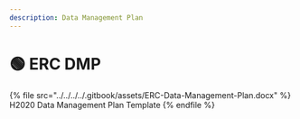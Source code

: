 ```yaml
---
description: Data Management Plan
---
```


# 🟢 ERC DMP

{% file src="../../../../.gitbook/assets/ERC-Data-Management-Plan.docx" %}
H2020 Data Management Plan Template
{% endfile %}
